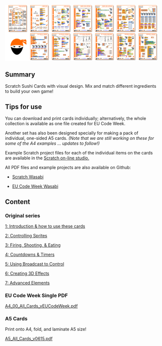 ![Banner\_for\_kata.png](../files/img/Banner_for_kata.png "Banner_for_kata.png")

## Summary

 Scratch Sushi Cards with visual design. Mix and match
different ingredients to build your own game\! 

## Tips for use

You can download and print cards individually; alternatively, the whole
collection is available as one file created for EU Code Week.

Another set has also been designed specially for making a pack of
individual, one-sided A5 cards. *(Note that we are still working on
these for some of the A4 examples ... updates to follow\!)*

Example Scratch project files for each of the individual items on the
cards are available in the [Scratch on-line
studio.](https://scratch.mit.edu/studios/1170890/)

All PDF files and example projects are also available on Github:

  - [Scratch Wasabi](https://github.com/ginglexia/scratch-wasabi)

<!-- end list -->

  - [EU Code Week
    Wasabi](https://github.com/ginglexia/eucodeweek-wasabi)

## Content

### Original series

[1: Introduction & how to use these
cards](../files/A4_01_Sushi_Whoshi_v0615.pdf)

[2: Controlling
Sprites](../files/A4_02_Move_Me_v0615.pdf)

[3: Firing, Shooting, &
Eating](../files/A4_03_Ready_Aim_Gotcha_v0615.pdf)

[4: Countdowns &
Timers](../files/A4_04_3-2-1_v0615.pdf)

[5: Using Broadcast to
Control](../files/A4_05_Calling_All_Ninjas_v0615.pdf)

[6: Creating 3D
Effects](../files/A4_06_No_Glasses_Required_v0615.pdf)

[7: Advanced
Elements](../files/A4_07_Samurai_and_Sensai_v0615.pdf)

### EU Code Week Single PDF

[A4_00_All_Cards_vEUCodeWeek.pdf](../files/A4_00_All_Cards_vEUCodeWeek.pdf)

### A5 Cards

Print onto A4, fold, and laminate A5 size\!

[A5_All_Cards_v0615.pdf](../files/A5_All_Cards_v0615.pdf)
